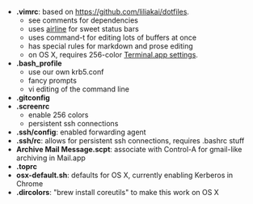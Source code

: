 * **.vimrc**: based on https://github.com/liliakai/dotfiles. 
  * see comments for dependencies
  * uses [airline] for sweet status bars
  * uses command-t for editing lots of buffers at once
  * has special rules for markdown and prose editing
  * on OS X, requires 256-color [Terminal.app settings].
* **.bash_profile**
  * use our own krb5.conf
  * fancy prompts
  * vi editing of the command line
* **.gitconfig**
* **.screenrc**
  * enable 256 colors
  * persistent ssh connections
* **.ssh/config**: enabled forwarding agent
* **.ssh/rc**: allows for persistent ssh connections, requires .bashrc stuff
* **Archive Mail Message.scpt**: associate with Control-A for gmail-like archiving in Mail.app
* **.toprc**
* **osx-default.sh**: defaults for OS X, currently enabling Kerberos in Chrome
* **.dircolors**: "brew install coreutils" to make this work on OS X

[airline]: https://github.com/bling/vim-airline
[Terminal.app settings]: https://github.com/altercation/solarized/tree/master/osx-terminal.app-colors-solarized/xterm-256color
